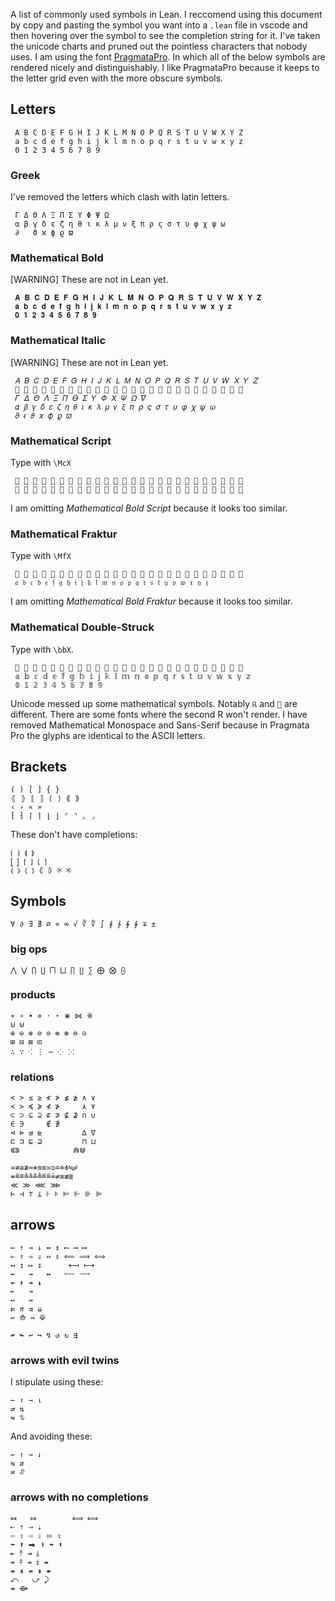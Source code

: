 A list of commonly used symbols in Lean. 
I reccomend using this document by copy and pasting the symbol you want into a `.lean` file in vscode and then hovering over the symbol to see the completion string for it. 
I've taken the unicode charts and pruned out the pointless characters that nobody uses.
I am using the font [PragmataPro](https://www.fsd.it/shop/fonts/pragmatapro/?attribute_weights=PragmataPro+Regular+with+PP+Mono+Regular&attribute_license-for=desktop). 
In which all of the below symbols are rendered nicely and distinguishably.
I like PragmataPro because it keeps to the letter grid even with the more obscure symbols.
## Letters
```
 A B C D E F G H I J K L M N O P Q R S T U V W X Y Z
 a b c d e f g h i j k l m n o p q r s t u v w x y z
 0 1 2 3 4 5 6 7 8 9
```
### Greek
I've removed the letters which clash with latin letters.
```
 Γ Δ Θ Λ Ξ Π Σ Υ Φ Ψ Ω
 α β γ δ ε ζ η θ ι κ λ μ ν ξ π ρ ς σ τ υ φ χ ψ ω 
 ∂   ϑ ϰ ϕ ϱ ϖ
```

### Mathematical Bold
[WARNING] These are not in Lean yet.
```
 𝐀 𝐁 𝐂 𝐃 𝐄 𝐅 𝐆 𝐇 𝐈 𝐉 𝐊 𝐋 𝐌 𝐍 𝐎 𝐏 𝐐 𝐑 𝐒 𝐓 𝐔 𝐕 𝐖 𝐗 𝐘 𝐙 
 𝐚 𝐛 𝐜 𝐝 𝐞 𝐟 𝐠 𝐡 𝐢 𝐣 𝐤 𝐥 𝐦 𝐧 𝐨 𝐩 𝐪 𝐫 𝐬 𝐭 𝐮 𝐯 𝐰 𝐱 𝐲 𝐳 
 𝟎 𝟏 𝟐 𝟑 𝟒 𝟓 𝟔 𝟕 𝟖 𝟗 
```
### Mathematical Italic
[WARNING] These are not in Lean yet.
```
 𝐴 𝐵 𝐶 𝐷 𝐸 𝐹 𝐺 𝐻 𝐼 𝐽 𝐾 𝐿 𝑀 𝑁 𝑂 𝑃 𝑄 𝑅 𝑆 𝑇 𝑈 𝑉 𝑊 𝑋 𝑌 𝑍 
 𝑎 𝑏 𝑐 𝑑 𝑒 𝑓 𝑔 𝑕 𝑖 𝑗 𝑘 𝑙 𝑚 𝑛 𝑜 𝑝 𝑞 𝑟 𝑠 𝑡 𝑢 𝑣 𝑤 𝑥 𝑦 𝑧 
 𝛤 𝛥 𝛩 𝛬 𝛯 𝛱 𝛳 𝛴 𝛶 𝛷 𝛸 𝛹 𝛺 𝛻 
 𝛼 𝛽 𝛾 𝛿 𝜀 𝜁 𝜂 𝜃 𝜄 𝜅 𝜆 𝜇 𝜈 𝜉 𝜋 𝜌 𝜍 𝜎 𝜏 𝜐 𝜑 𝜒 𝜓 𝜔 
 𝜕 𝜖 𝜗 𝜘 𝜙 𝜚 𝜛 
```

### Mathematical Script
Type with `\McX`
```
 𝒜 𝒝 𝒞 𝒟 𝒠 𝒡 𝒢 𝒣 𝒤 𝒥 𝒦 𝒧 𝒨 𝒩 𝒪 𝒫 𝒬 𝒭 𝒮 𝒯 𝒰 𝒱 𝒲 𝒳 𝒴 𝒵 
 𝒶 𝒷 𝒸 𝒹 𝒺 𝒻 𝒼 𝒽 𝒾 𝒿 𝓀 𝓁 𝓂 𝓃 𝓄 𝓅 𝓆 𝓇 𝓈 𝓉 𝓊 𝓋 𝓌 𝓍 𝓎 𝓏 
```
I am omitting _Mathematical Bold Script_ because it looks too similar.
### Mathematical Fraktur
Type with `\MfX`
```
 𝔄 𝔅 𝔆 𝔇 𝔈 𝔉 𝔊 𝔋 𝔌 𝔍 𝔎 𝔏 𝔐 𝔑 𝔒 𝔓 𝔔 𝔕 𝔖 𝔗 𝔘 𝔙 𝔚 𝔛 𝔜 𝔝 
 𝔞 𝔟 𝔠 𝔡 𝔢 𝔣 𝔤 𝔥 𝔦 𝔧 𝔨 𝔩 𝔪 𝔫 𝔬 𝔭 𝔮 𝔯 𝔰 𝔱 𝔲 𝔳 𝔴 𝔵 𝔶 𝔷 
```
I am omitting _Mathematical Bold Fraktur_ because it looks too similar.
### Mathematical Double-Struck
Type with `\bbX`.
```
 𝔸 𝔹 𝔺 𝔻 𝔼 𝔽 𝔾 𝔿 𝕀 𝕁 𝕂 𝕃 𝕄 𝕅 𝕆 𝕇 𝕈 𝕉 𝕊 𝕋 𝕌 𝕍 𝕎 𝕏 𝕐 𝕑 
 𝕒 𝕓 𝕔 𝕕 𝕖 𝕗 𝕘 𝕙 𝕚 𝕛 𝕜 𝕝 𝕞 𝕟 𝕠 𝕡 𝕢 𝕣 𝕤 𝕥 𝕦 𝕧 𝕨 𝕩 𝕪 𝕫 
 𝟘 𝟙 𝟚 𝟛 𝟜 𝟝 𝟞 𝟟 𝟠 𝟡
```
Unicode messed up some mathematical symbols. Notably `ℝ` and `𝕉` are different. There are some fonts where the second R won't render.
I have removed Mathematical Monospace and Sans-Serif because in Pragmata Pro the glyphs are identical to the ASCII letters.
## Brackets
```
( ) [ ] { }
⦃ ⦄ ⟦ ⟧ ⟨ ⟩ ⟪ ⟫ 
‹ › « » 
⁅ ⁆ ⌈ ⌉ ⌊ ⌋ ⌜ ⌝ ⌞ ⌟
```
These don't have completions:
```
⟮ ⟯ ⟬ ⟭   
⦋ ⦌ ⦍ ⦎ ⦏ ⦐
⦉ ⦊ ⦅ ⦆ ⦇ ⦈ ⨴ ⨵
```

## Symbols
```
∀ ∂ ∃ ∄ ∅ ∝ ∞ √ ∛ ∜ ∫ ∮ ∱ ∲ ∳ ∓ ±
```
### big ops
```
⋀ ⋁ ⋂ ⋃ ⨅ ⨆ ∏ ∐ ∑ ⨁ ⨂ ⨀ 
```
### products 
```
∗ ∘ ∙ ⋄ ⋅ ⋆ ⋇ ⋈ ※
⊍ ⊎ 
⊕ ⊖ ⊗ ⊘ ⊙ ⊚ ⊛ ⊜ ⊝ 
⊞ ⊟ ⊠ ⊡ 
∴ ∵ ⁖ ⋮ ⋯ ⁘ ⁙
```


### relations
```
< > ≤ ≥ ≮ ≯ ≰ ≱ ∧ ∨
≺ ≻ ≼ ≽ ⊀ ⊁     ⋏ ⋎
⊂ ⊃ ⊆ ⊇ ⊄ ⊅ ⊈ ⊉ ∩ ∪
∈ ∋     ∉ ∌
⊲ ⊳ ⊴ ⊵         ∆ ∇
⊏ ⊐ ⊑ ⊒         ⊓ ⊔ 
⋐⋑            ⋒⋓

≃≄≅≇≈≉≊≋≍≎≏≐≑≒≓
≖≗≘≙≚≛≜≝≞≟≠≡≢≣
≪ ≫ ⋘ ⋙
⊢ ⊣ ⊤ ⊥ ⊦ ⊧ ⊨ ⊩ ⊪ ⊫
```
## arrows
```
← ↑ → ↓ ↔ ↕ ⟵ ⟶ ⟷
⇐ ⇑ ⇒ ⇓ ⇔ ⇕ ⟸ ⟹ ⟺
↤ ↥ ↦ ↧      ⟻ ⟼
⇜   ⇝   ↭   ⬳ ⟿ 
↞ ↟ ↠ ↡ 
↜   ↝ 
↢   ↣ 
⇇ ⇈ ⇉ ⇊ 
⇚ ⟰ ⇛ ⟱

↫ ↬ ↩ ↪ ↯ ↺ ↻ ⇶
```
### arrows with evil twins
I stipulate using these:
```
↼ ↾ ⇀ ⇂  
⇄ ⇅ 
⇋ ⥮
```
And avoiding these:
``` 
↽ ↿ ⇁ ⇃
⇆ ⇵
⇌ ⥯ 
```
### arrows with no completions
```
⤆   ⤇        ⟽ ⟾
⇠ ⇡ ⇢ ⇣
⇦ ⇧ ⇨ ⇩ ⬄ ⇳
⬅ ⬆ ⮕ ⬇ ⬌ ⬍
⇤ ⤒ ⇥ ⤓
⇷ ⤉ ⇸ ⤈ ⇹  
⇺ ⇞ ⇻ ⇟ ⇼
⤺   ⤻ ⤸ 
⇴ ⟴
```

